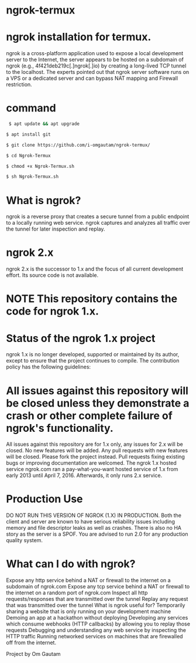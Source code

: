 # ngrok-termux
# ngrok installation for termux.    
ngrok is a cross-platform application used to expose a local development server to the Internet, the server appears to be hosted on a subdomain of ngrok (e.g., 4f421deb219c[.]ngrok[.]io) by creating a long-lived TCP tunnel to the localhost. The experts pointed out that ngrok server software runs on a VPS or a dedicated server and can bypass NAT mapping and Firewall restriction.

# command 

```bash
 $ apt update && apt upgrade 

$ apt install git 

$ git clone https://github.com/i-omgautam/ngrok-termux/

$ cd Ngrok-Termux

$ chmod +x Ngrok-Termux.sh 

$ sh Ngrok-Termux.sh 

```


# What is ngrok?   
ngrok is a reverse proxy that creates a secure tunnel from a public endpoint to a locally running web service. ngrok captures and analyzes all traffic over the tunnel for later inspection and replay.

# ngrok 2.x   
ngrok 2.x is the successor to 1.x and the focus of all current development effort. Its source code is not available.

# NOTE This repository contains the code for ngrok 1.x.  

# Status of the ngrok 1.x project       
ngrok 1.x is no longer developed, supported or maintained by its author, except to ensure that the project continues to compile. The contribution policy has the following guidelines:

# All issues against this repository will be closed unless they demonstrate a crash or other complete failure of ngrok's functionality.
All issues against this repository are for 1.x only, any issues for 2.x will be closed.
No new features will be added. Any pull requests with new features will be closed. Please fork the project instead.
Pull requests fixing existing bugs or improving documentation are welcomed.
The ngrok 1.x hosted service
ngrok.com ran a pay-what-you-want hosted service of 1.x from early 2013 until April 7, 2016. Afterwards, it only runs 2.x service.

# Production Use   
DO NOT RUN THIS VERSION OF NGROK (1.X) IN PRODUCTION. Both the client and server are known to have serious reliability issues including memory and file descriptor leaks as well as crashes. There is also no HA story as the server is a SPOF. You are advised to run 2.0 for any production quality system.

# What can I do with ngrok?   
Expose any http service behind a NAT or firewall to the internet on a subdomain of ngrok.com
Expose any tcp service behind a NAT or firewall to the internet on a random port of ngrok.com
Inspect all http requests/responses that are transmitted over the tunnel
Replay any request that was transmitted over the tunnel
What is ngrok useful for?
Temporarily sharing a website that is only running on your development machine
Demoing an app at a hackathon without deploying
Developing any services which consume webhooks (HTTP callbacks) by allowing you to replay those requests
Debugging and understanding any web service by inspecting the HTTP traffic
Running networked services on machines that are firewalled off from the internet.

Project by Om Gautam
